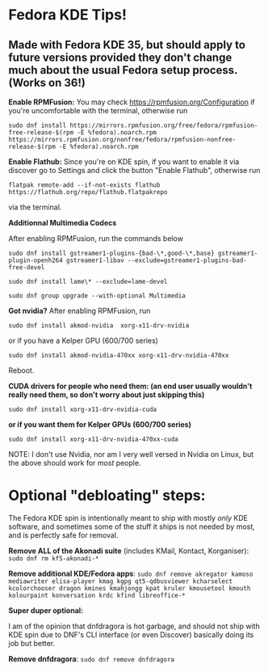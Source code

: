 # Fedora KDE Tips!

## Made with Fedora KDE 35, but should apply to future versions provided they don't change much about the usual Fedora setup process. (Works on 36!)

**Enable RPMFusion:** You may check https://rpmfusion.org/Configuration if you're uncomfortable with the terminal, otherwise run

``sudo dnf install https://mirrors.rpmfusion.org/free/fedora/rpmfusion-free-release-$(rpm -E %fedora).noarch.rpm https://mirrors.rpmfusion.org/nonfree/fedora/rpmfusion-nonfree-release-$(rpm -E %fedora).noarch.rpm``

**Enable Flathub:** Since you're on KDE spin, if you want to enable it via discover go to Settings and click the button "Enable Flathub", otherwise run

``flatpak remote-add --if-not-exists flathub https://flathub.org/repo/flathub.flatpakrepo`` 

via the terminal.

**Additionnal Multimedia Codecs**

After enabling RPMFusion, run the commands below

```sudo dnf install gstreamer1-plugins-{bad-\*,good-\*,base} gstreamer1-plugin-openh264 gstreamer1-libav --exclude=gstreamer1-plugins-bad-free-devel```

```sudo dnf install lame\* --exclude=lame-devel```

```sudo dnf group upgrade --with-optional Multimedia``` 


**Got nvidia?**
After enabling RPMFusion, run 

``sudo dnf install akmod-nvidia  xorg-x11-drv-nvidia``

or if you have a Kelper GPU (600/700 series)

``sudo dnf install akmod-nvidia-470xx xorg-x11-drv-nvidia-470xx ``

Reboot.

**CUDA drivers for people who need them: (an end user usually wouldn't really need them, so don't worry about just skipping this)**

`sudo dnf install xorg-x11-drv-nvidia-cuda` 

**or if you want them for Kelper GPUs (600/700 series)**

``sudo dnf install xorg-x11-drv-nvidia-470xx-cuda``

NOTE: I don't use Nvidia, nor am I very well versed in Nvidia on Linux, but the above should work for *most* people. 

# Optional "debloating" steps:
The Fedora KDE spin is intentionally meant to ship with mostly *only* KDE software, and sometimes some of the stuff it ships is not needed by most, and is perfectly safe for removal.

**Remove ALL of the Akonadi suite** (includes KMail, Kontact, Korganiser): ``sudo dnf rm kf5-akonadi-*``
 
**Remove additional KDE/Fedora apps**: ``sudo dnf remove akregator kamoso mediawriter elisa-player kmag kgpg qt5-qdbusviewer kcharselect kcolorchooser dragon kmines kmahjongg kpat kruler kmousetool kmouth kolourpaint konversation krdc kfind libreoffice-*``

**Super duper optional:**

I am of the opinion that dnfdragora is hot garbage, and should not ship with KDE spin due to DNF's CLI interface (or even Discover) basically doing its job but better.

**Remove dnfdragora**: ``sudo dnf remove dnfdragora`` 


